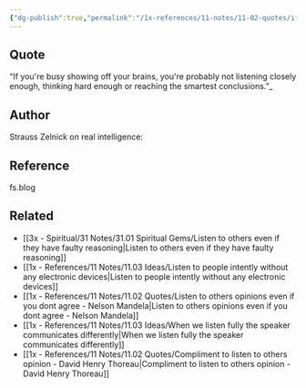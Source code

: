 ```yaml
---
{"dg-publish":true,"permalink":"/1x-references/11-notes/11-02-quotes/if-you-re-busy-showing-off-your-brains-youre-probably-not-listening-closely-enough-thinking-hard-enough-or-reaching-the-smartest-conclusions-strauss-zelnick/","title":"If you're busy showing off your brains, youre probably not listening closely enough, thinking hard enough or reaching the smartest conclusions - Strauss Zelnick","created":"2025-05-13T10:56:53.466+03:00","updated":"2025-05-13T11:49:22.586+03:00"}
---
```



## Quote
“If you're busy showing off your brains, you're probably not listening closely enough, thinking hard enough or reaching the smartest conclusions.”_

## Author
Strauss Zelnick on real intelligence:

## Reference
fs.blog

## Related
- [[3x - Spiritual/31 Notes/31.01 Spiritual Gems/Listen to others even if they have faulty reasoning\|Listen to others even if they have faulty reasoning]]
- [[1x - References/11 Notes/11.03 Ideas/Listen to people intently without any electronic devices\|Listen to people intently without any electronic devices]]
- [[1x - References/11 Notes/11.02 Quotes/Listen to others opinions even if you dont agree - Nelson Mandela\|Listen to others opinions even if you dont agree - Nelson Mandela]]
- [[1x - References/11 Notes/11.03 Ideas/When we listen fully the speaker communicates differently\|When we listen fully the speaker communicates differently]]
- [[1x - References/11 Notes/11.02 Quotes/Compliment to listen to others opinion - David Henry Thoreau\|Compliment to listen to others opinion - David Henry Thoreau]]